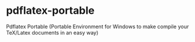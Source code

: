 # pdflatex-portable
Pdflatex Portable (Portable Environment for Windows to make compile your TeX/Latex documents in an easy way)
